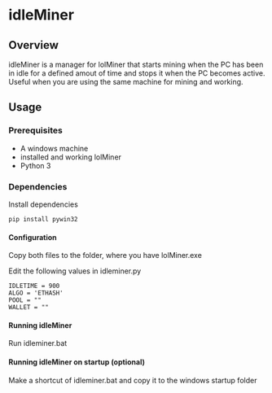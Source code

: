 # idleMiner

## Overview

idleMiner is a manager for lolMiner that starts mining when the PC has been in idle for a defined amout of time and stops it when the PC becomes active. Useful when you are using the same machine for mining and working. 


## Usage

### Prerequisites
 - A windows machine
 - installed and working lolMiner
 - Python 3

### Dependencies
Install dependencies

    pip install pywin32


#### Configuration

Copy both files to the folder, where you have lolMiner.exe

Edit the following values in idleminer.py

    IDLETIME = 900
    ALGO = 'ETHASH'
    POOL = ""
    WALLET = ""

#### Running idleMiner
Run idleminer.bat

#### Running idleMiner on startup (optional)
Make a shortcut of idleminer.bat and copy it to the windows startup folder


